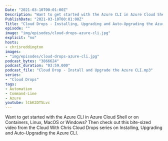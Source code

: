 ```yaml
---
Date: "2021-03-10T00:01:00Z"
Description: "Want to get started with the Azure CLI in Azure Cloud Shell or on Containers, Linux, MacOS or Windows? Then check out this bite-sized video from the Cloud With Chris Cloud Drops series on Installing, Upgrading and Auto-Upgrading the Azure CLI."
PublishDate: "2021-03-10T00:01:00Z"
Title: "Cloud Drops - Installing, Upgrading and Auto-Upgrading the Azure CLI"
episode: ""
image: "img/episodes/cloud-drops-azure-cli.jpg"
explicit: "no"
hosts:
- chrisreddington
images:
- "img/episodes/cloud-drops-azure-cli.jpg"
podcast_bytes: "3866624"
podcast_duration: "03:59.000"
podcast_file: "Cloud Drop - Install and Upgrade the Azure CLI.mp3"
series:
- "Cloud Drops"
tags:
- Automation
- Command-Line
- Azure
youtube: lCbK2DT5Lvc
---
```

Want to get started with the Azure CLI in Azure Cloud Shell or on Containers, Linux, MacOS or Windows? Then check out this bite-sized video from the Cloud With Chris Cloud Drops series on Installing, Upgrading and Auto-Upgrading the Azure CLI.